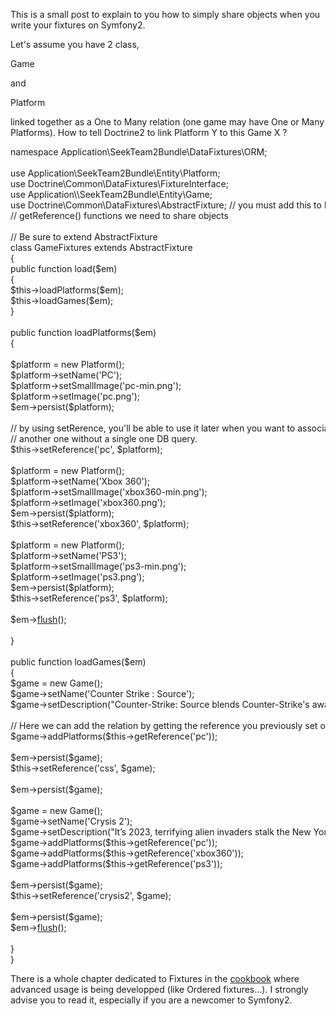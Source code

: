 
This is a small post to explain to you how to simply share objects when you write your fixtures on Symfony2.

Let's assume you have 2 class,

<div class="codecolorer-container text vibrant" style="overflow:auto;white-space:nowrap;width:100%;">
  <div class="text codecolorer">
    Game
  </div>
</div>

and

<div class="codecolorer-container text vibrant" style="overflow:auto;white-space:nowrap;width:100%;">
  <div class="text codecolorer">
    Platform
  </div>
</div>

linked together as a One to Many relation (one game may have One or Many Platforms).
How to tell Doctrine2 to link Platform Y to this Game X ?

<div class="codecolorer-container php vibrant" style="overflow:auto;white-space:nowrap;width:100%;">
  <div class="php codecolorer">
    <span class="kw2">namespace</span> Application\SeekTeam2Bundle\DataFixtures\ORM<span class="sy0">;</span><br /> <br /> <span class="kw2">use</span> Application\SeekTeam2Bundle\Entity\Platform<span class="sy0">;</span><br /> <span class="kw2">use</span> Doctrine\Common\DataFixtures\FixtureInterface<span class="sy0">;</span><br /> <span class="kw2">use</span> Application\\SeekTeam2Bundle\Entity\Game<span class="sy0">;</span><br /> <span class="kw2">use</span> Doctrine\Common\DataFixtures\AbstractFixture<span class="sy0">;</span> <span class="co1">// you must add this to be able to use the setReference() /</span><br /> <span class="co1">// getReference() functions we need to share objects</span><br /> <br /> <span class="co1">// Be sure to extend AbstractFixture</span><br /> <span class="kw2">class</span> GameFixtures <span class="kw2">extends</span> AbstractFixture<br /> <span class="br0">&#123;</span><br />   <span class="kw2">public</span> <span class="kw2">function</span> load<span class="br0">&#40;</span><span class="re0">$em</span><span class="br0">&#41;</span><br />   <span class="br0">&#123;</span><br />     <span class="re0">$this</span><span class="sy0">-></span><span class="me1">loadPlatforms</span><span class="br0">&#40;</span><span class="re0">$em</span><span class="br0">&#41;</span><span class="sy0">;</span><br />     <span class="re0">$this</span><span class="sy0">-></span><span class="me1">loadGames</span><span class="br0">&#40;</span><span class="re0">$em</span><span class="br0">&#41;</span><span class="sy0">;</span><br />   <span class="br0">&#125;</span><br /> <br />   <span class="kw2">public</span> <span class="kw2">function</span> loadPlatforms<span class="br0">&#40;</span><span class="re0">$em</span><span class="br0">&#41;</span><br />   <span class="br0">&#123;</span><br /> <br />     <span class="re0">$platform</span> <span class="sy0">=</span> <span class="kw2">new</span> Platform<span class="br0">&#40;</span><span class="br0">&#41;</span><span class="sy0">;</span><br />     <span class="re0">$platform</span><span class="sy0">-></span><span class="me1">setName</span><span class="br0">&#40;</span><span class="st_h">'PC'</span><span class="br0">&#41;</span><span class="sy0">;</span><br />     <span class="re0">$platform</span><span class="sy0">-></span><span class="me1">setSmallImage</span><span class="br0">&#40;</span><span class="st_h">'pc-min.png'</span><span class="br0">&#41;</span><span class="sy0">;</span><br />     <span class="re0">$platform</span><span class="sy0">-></span><span class="me1">setImage</span><span class="br0">&#40;</span><span class="st_h">'pc.png'</span><span class="br0">&#41;</span><span class="sy0">;</span><br />     <span class="re0">$em</span><span class="sy0">-></span><span class="me1">persist</span><span class="br0">&#40;</span><span class="re0">$platform</span><span class="br0">&#41;</span><span class="sy0">;</span><br /> <br />     <span class="co1">// by using setRerence, you'll be able to use it later when you want to associate this object to</span><br />     <span class="co1">// another one without a single one DB query.</span><br />     <span class="re0">$this</span><span class="sy0">-></span><span class="me1">setReference</span><span class="br0">&#40;</span><span class="st_h">'pc'</span><span class="sy0">,</span> <span class="re0">$platform</span><span class="br0">&#41;</span><span class="sy0">;</span><br /> <br />     <span class="re0">$platform</span> <span class="sy0">=</span> <span class="kw2">new</span> Platform<span class="br0">&#40;</span><span class="br0">&#41;</span><span class="sy0">;</span><br />     <span class="re0">$platform</span><span class="sy0">-></span><span class="me1">setName</span><span class="br0">&#40;</span><span class="st_h">'Xbox 360'</span><span class="br0">&#41;</span><span class="sy0">;</span><br />     <span class="re0">$platform</span><span class="sy0">-></span><span class="me1">setSmallImage</span><span class="br0">&#40;</span><span class="st_h">'xbox360-min.png'</span><span class="br0">&#41;</span><span class="sy0">;</span><br />     <span class="re0">$platform</span><span class="sy0">-></span><span class="me1">setImage</span><span class="br0">&#40;</span><span class="st_h">'xbox360.png'</span><span class="br0">&#41;</span><span class="sy0">;</span><br />     <span class="re0">$em</span><span class="sy0">-></span><span class="me1">persist</span><span class="br0">&#40;</span><span class="re0">$platform</span><span class="br0">&#41;</span><span class="sy0">;</span><br />     <span class="re0">$this</span><span class="sy0">-></span><span class="me1">setReference</span><span class="br0">&#40;</span><span class="st_h">'xbox360'</span><span class="sy0">,</span> <span class="re0">$platform</span><span class="br0">&#41;</span><span class="sy0">;</span><br /> <br />     <span class="re0">$platform</span> <span class="sy0">=</span> <span class="kw2">new</span> Platform<span class="br0">&#40;</span><span class="br0">&#41;</span><span class="sy0">;</span><br />     <span class="re0">$platform</span><span class="sy0">-></span><span class="me1">setName</span><span class="br0">&#40;</span><span class="st_h">'PS3'</span><span class="br0">&#41;</span><span class="sy0">;</span><br />     <span class="re0">$platform</span><span class="sy0">-></span><span class="me1">setSmallImage</span><span class="br0">&#40;</span><span class="st_h">'ps3-min.png'</span><span class="br0">&#41;</span><span class="sy0">;</span><br />     <span class="re0">$platform</span><span class="sy0">-></span><span class="me1">setImage</span><span class="br0">&#40;</span><span class="st_h">'ps3.png'</span><span class="br0">&#41;</span><span class="sy0">;</span><br />     <span class="re0">$em</span><span class="sy0">-></span><span class="me1">persist</span><span class="br0">&#40;</span><span class="re0">$platform</span><span class="br0">&#41;</span><span class="sy0">;</span><br />     <span class="re0">$this</span><span class="sy0">-></span><span class="me1">setReference</span><span class="br0">&#40;</span><span class="st_h">'ps3'</span><span class="sy0">,</span> <span class="re0">$platform</span><span class="br0">&#41;</span><span class="sy0">;</span><br /> <br />     <span class="re0">$em</span><span class="sy0">-></span><a href="http://www.php.net/flush"><span class="kw3">flush</span></a><span class="br0">&#40;</span><span class="br0">&#41;</span><span class="sy0">;</span><br /> <br /> <span class="br0">&#125;</span><br /> <br />   <span class="kw2">public</span> <span class="kw2">function</span> loadGames<span class="br0">&#40;</span><span class="re0">$em</span><span class="br0">&#41;</span><br />   <span class="br0">&#123;</span><br />     <span class="re0">$game</span> <span class="sy0">=</span> <span class="kw2">new</span> Game<span class="br0">&#40;</span><span class="br0">&#41;</span><span class="sy0">;</span><br />     <span class="re0">$game</span><span class="sy0">-></span><span class="me1">setName</span><span class="br0">&#40;</span><span class="st_h">'Counter Strike : Source'</span><span class="br0">&#41;</span><span class="sy0">;</span><br />     <span class="re0">$game</span><span class="sy0">-></span><span class="me1">setDescription</span><span class="br0">&#40;</span><span class="st0">"Counter-Strike: Source blends Counter-Strike's award..."</span><span class="br0">&#41;</span><span class="sy0">;</span><br /> <br />     <span class="co1">// Here we can add the relation by getting the reference you previously set on the platform object</span><br />     <span class="re0">$game</span><span class="sy0">-></span><span class="me1">addPlatforms</span><span class="br0">&#40;</span><span class="re0">$this</span><span class="sy0">-></span><span class="me1">getReference</span><span class="br0">&#40;</span><span class="st_h">'pc'</span><span class="br0">&#41;</span><span class="br0">&#41;</span><span class="sy0">;</span><br /> <br />     <span class="re0">$em</span><span class="sy0">-></span><span class="me1">persist</span><span class="br0">&#40;</span><span class="re0">$game</span><span class="br0">&#41;</span><span class="sy0">;</span><br />     <span class="re0">$this</span><span class="sy0">-></span><span class="me1">setReference</span><span class="br0">&#40;</span><span class="st_h">'css'</span><span class="sy0">,</span> <span class="re0">$game</span><span class="br0">&#41;</span><span class="sy0">;</span><br /> <br />     <span class="re0">$em</span><span class="sy0">-></span><span class="me1">persist</span><span class="br0">&#40;</span><span class="re0">$game</span><span class="br0">&#41;</span><span class="sy0">;</span><br /> <br />     <span class="re0">$game</span> <span class="sy0">=</span> <span class="kw2">new</span> Game<span class="br0">&#40;</span><span class="br0">&#41;</span><span class="sy0">;</span><br />     <span class="re0">$game</span><span class="sy0">-></span><span class="me1">setName</span><span class="br0">&#40;</span><span class="st_h">'Crysis 2'</span><span class="br0">&#41;</span><span class="sy0">;</span><br />     <span class="re0">$game</span><span class="sy0">-></span><span class="me1">setDescription</span><span class="br0">&#40;</span><span class="st0">"It’s 2023, terrifying alien invaders stalk the New York City streets..."</span><span class="br0">&#41;</span><span class="sy0">;</span><br />     <span class="re0">$game</span><span class="sy0">-></span><span class="me1">addPlatforms</span><span class="br0">&#40;</span><span class="re0">$this</span><span class="sy0">-></span><span class="me1">getReference</span><span class="br0">&#40;</span><span class="st_h">'pc'</span><span class="br0">&#41;</span><span class="br0">&#41;</span><span class="sy0">;</span><br />     <span class="re0">$game</span><span class="sy0">-></span><span class="me1">addPlatforms</span><span class="br0">&#40;</span><span class="re0">$this</span><span class="sy0">-></span><span class="me1">getReference</span><span class="br0">&#40;</span><span class="st_h">'xbox360'</span><span class="br0">&#41;</span><span class="br0">&#41;</span><span class="sy0">;</span><br />     <span class="re0">$game</span><span class="sy0">-></span><span class="me1">addPlatforms</span><span class="br0">&#40;</span><span class="re0">$this</span><span class="sy0">-></span><span class="me1">getReference</span><span class="br0">&#40;</span><span class="st_h">'ps3'</span><span class="br0">&#41;</span><span class="br0">&#41;</span><span class="sy0">;</span><br /> <br />     <span class="re0">$em</span><span class="sy0">-></span><span class="me1">persist</span><span class="br0">&#40;</span><span class="re0">$game</span><span class="br0">&#41;</span><span class="sy0">;</span><br />     <span class="re0">$this</span><span class="sy0">-></span><span class="me1">setReference</span><span class="br0">&#40;</span><span class="st_h">'crysis2'</span><span class="sy0">,</span> <span class="re0">$game</span><span class="br0">&#41;</span><span class="sy0">;</span><br /> <br />     <span class="re0">$em</span><span class="sy0">-></span><span class="me1">persist</span><span class="br0">&#40;</span><span class="re0">$game</span><span class="br0">&#41;</span><span class="sy0">;</span><br />     <span class="re0">$em</span><span class="sy0">-></span><a href="http://www.php.net/flush"><span class="kw3">flush</span></a><span class="br0">&#40;</span><span class="br0">&#41;</span><span class="sy0">;</span><br /> <br />   <span class="br0">&#125;</span><br /> <span class="br0">&#125;</span>
  </div>
</div>

There is a whole chapter dedicated to Fixtures in the [cookbook][1] where advanced usage is being developped (like Ordered fixtures...). I strongly advise you to read it, especially if you are a newcomer to Symfony2.

 [1]: http://symfony.com/doc/2.0/cookbook/doctrine/doctrine_fixtures.html